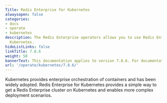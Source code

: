 ```yaml
---
Title: Redis Enterprise for Kubernetes
alwaysopen: false
categories:
- docs
- operate
- kubernetes
description: The Redis Enterprise operators allows you to use Redis Enterprise for
  Kubernetes.
hideListLinks: false
linkTitle: 7.8.6
weight: 50
bannerText: This documentation applies to version 7.8.6. For documentation on the latest version, see [redis.io/docs/latest/operate/kubernetes/](https://redis.io/docs/latest/operate/kubernetes/).
url: '/operate/kubernetes/7.8.6/'
---
```


Kubernetes provides enterprise orchestration of containers and has been widely adopted. Redis Enterprise for Kubernetes provides a simple way to get a Redis Enterprise cluster on Kubernetes and enables more complex deployment scenarios.

